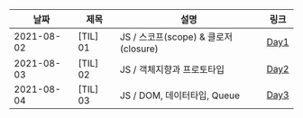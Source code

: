 |날짜|제목|설명|링크|
|---|---|---|---|
|2021-08-02|[TIL] 01|JS / 스코프(scope) & 클로저(closure)|[Day1](https://velog.io/@kimin3004/TIL-01-JS-%EC%8A%A4%EC%BD%94%ED%94%84scope-%ED%81%B4%EB%A1%9C%EC%A0%80closure)|
|2021-08-03|[TIL] 02|JS / 객체지향과 프로토타입|[Day2](https://velog.io/@kimin3004/TIL-01-JS-%EC%8A%A4%EC%BD%94%ED%94%84scope-%ED%81%B4%EB%A1%9C%EC%A0%80closure)|
|2021-08-04|[TIL] 03|JS / DOM, 데이터타입, Queue |[Day3](https://velog.io/@kimin3004/TIL-01-JS-%EC%8A%A4%EC%BD%94%ED%94%84scope-%ED%81%B4%EB%A1%9C%EC%A0%80closure)|



